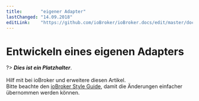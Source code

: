 ```yaml
---
title:       "eigener Adapter"
lastChanged: "14.09.2018"
editLink:    "https://github.com/ioBroker/ioBroker.docs/edit/master/docs/dev/adapterdev.md"
---
```


# Entwickeln eines eigenen Adapters

?> ***Dies ist ein Platzhalter***.
   <br><br>
   Hilf mit bei ioBroker und erweitere diesen Artikel.  
   Bitte beachte den [ioBroker Style Guide](community/styleguidedoc), 
   damit die Änderungen einfacher übernommen werden können.
